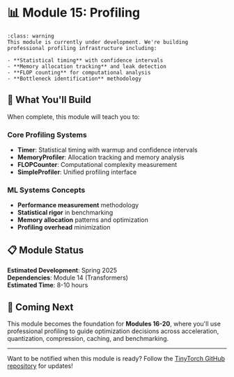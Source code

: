 # 📊 Module 15: Profiling

```{admonition} Coming Soon!
:class: warning
This module is currently under development. We're building professional profiling infrastructure including:

- **Statistical timing** with confidence intervals
- **Memory allocation tracking** and leak detection
- **FLOP counting** for computational analysis
- **Bottleneck identification** methodology
```

## 🎯 What You'll Build

When complete, this module will teach you to:

### Core Profiling Systems
- **Timer**: Statistical timing with warmup and confidence intervals
- **MemoryProfiler**: Allocation tracking and memory analysis
- **FLOPCounter**: Computational complexity measurement
- **SimpleProfiler**: Unified profiling interface

### ML Systems Concepts
- **Performance measurement** methodology
- **Statistical rigor** in benchmarking
- **Memory allocation** patterns and optimization
- **Profiling overhead** minimization

## 📋 Module Status

**Estimated Development**: Spring 2025  
**Dependencies**: Module 14 (Transformers)  
**Estimated Time**: 8-10 hours

## 🚀 Coming Next

This module becomes the foundation for **Modules 16-20**, where you'll use professional profiling to guide optimization decisions across acceleration, quantization, compression, caching, and benchmarking.

---

Want to be notified when this module is ready? Follow the [TinyTorch GitHub repository](https://github.com/your-repo/tinytorch) for updates!